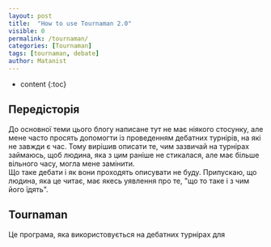```yaml
---
layout: post
title:  "How to use Tournaman 2.0"
visible: 0
permalink: /tournaman/
categories: [Tournaman]
tags: [tournaman, debate]
author: Matanist
---
```


* content
{:toc}

## Передісторія
До основної теми цього блогу написане тут не має ніякого стосунку, але мене часто просять допомогти із проведенням дебатних турнірів, на які не завжди є час. Тому вирішив описати те, чим зазвичай на турнірах займаюсь, щоб людина, яка з цим раніше не стикалася, але має більше вільного часу, могла мене замінити.  
Що таке дебати і як вони проходять описувати не буду. Припускаю, що людина, яка це читає, має якесь уявлення про те, "що то таке і з чим його їдять".

## Tournaman
Це програма, яка використовується на дебатних турнірах для 

